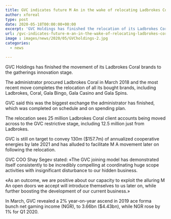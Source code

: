 ```yaml
---
title: GVC indicates future M An in the wake of relocating Ladbrokes Coral to its platform
author: xforeal 
type: post
date: 2020-05-18T00:00:00+00:00
excerpt: 'GVC Holdings has finished the relocation of its Ladbrokes Coral brands to the gatherings innovation platform '
url: /gvc-indicates-future-m-an-in-the-wake-of-relocating-ladbrokes-coral-to-its-platform/
image : images/news/2020/05/GVCholdings-2.jpg
categories:
  - news

---
```

GVC Holdings has finished the movement of its Ladbrokes Coral brands to the gatherings innovation stage. 

The administrator procured Ladbrokes Coral in March 2018 and the most recent move completes the relocation of all its bought brands, including Ladbrokes, Coral, Gala Bingo, Gala Casino and Gala Spins. 

GVC said this was the biggest exchange the administrator has finished, which was completed on schedule and on spending plan. 

The relocation sees 25 million Ladbrokes Coral client accounts being moved across to the GVC restrictive stage, including 12.5 million just from Ladbrokes. 

GVC is still on target to convey 130m ($157.7m) of annualized cooperative energies by late 2021 and has alluded to facilitate M A movement later on following the relocation. 

GVC COO Shay Segev stated: &#171;The GVC joining model has demonstrated itself consistently to be incredibly compelling at coordinating huge scope activities with insignificant disturbance to our hidden business. 

&#171;As an outcome, we are positive about our capacity to exploit the alluring M An open doors we accept will introduce themselves to us later on, while further boosting the development of our current business.&#187; 

In March, GVC revealed a 2&percnt; year-on-year ascend in 2019 ace forma bunch net gaming income (NGR), to 3.66bn ($4.43bn), while NGR rose by 1&percnt; for Q1 2020.